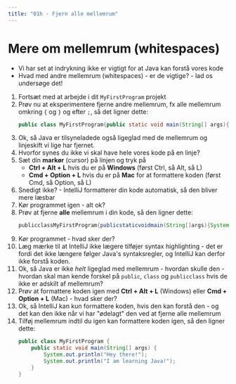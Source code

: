 ```yaml
---
title: "01h - Fjern alle mellemrum"
---
```


# Mere om mellemrum (whitespaces)
- Vi har set at indrykning ikke er vigtigt for at Java kan forstå vores kode
- Hvad med andre mellemrum (whitespaces) - er de vigtige? - lad os undersøge det!

1. Fortsæt med at arbejde i dit `MyFirstProgram` projekt
2. Prøv nu at eksperimentere fjerne andre mellemrum, fx alle mellemrum omkring `{` og `}` og efter `;`, så det ligner dette:
    ```java
    public class MyFirstProgram{public static void main(String[] args){System.out.println("Hey there!");...}}
    ```
3. Ok, så Java er tilsyneladede også ligeglad med de mellemrum og linjeskift vi lige har fjernet.
4. Hvorfor synes du ikke vi skal have hele vores kode på en linje?
5. Sæt din **markør** (cursor) på linjen og tryk på 
    - **Ctrl + Alt + L** hvis du er på **Windows** (først Ctrl, så Alt, så L)
    - **Cmd + Option + L** hvis du er på **Mac** for at formattere koden (først Cmd, så Option, så L)
6. Snedigt ikke? - IntelliJ formatterer din kode automatisk, så den bliver mere læsbar
7. Kør programmet igen - alt ok?
8. Prøv at fjerne **alle** mellemrum i din kode, så den ligner dette:
    ```java
    publicclassMyFirstProgram{publicstaticvoidmain(String[]args){System.out.println("Heythere!");System.out.println("IamlearningJava!");}}
    ```
8. Kør programmet - hvad sker der? 
9. Læg mærke til at IntelliJ ikke lægere tilføjer syntax highlighting - det er fordi det ikke længere følger Java's syntaksregler,  og IntelliJ kan derfor ikke forstå koden.
10. Ok, så Java er ikke _helt_ ligeglad med mellemrum - hvordan skulle den - hvordan skal man kende forskel på `public`, `class` og `publicclass` hvis de ikke er adskilt af mellemrum?
11. Prøv at formattere koden igen med **Ctrl + Alt + L** (Windows) eller **Cmd + Option + L** (Mac) - hvad sker der?
12. Ok, så IntelliJ kan kun formattere koden, hvis den kan forstå den - og det kan den ikke når vi har "ødelagt" den ved at fjerne alle mellemrum
13. Tilføj mellemrum indtil du igen kan formattere koden igen, så den ligner dette:
    ```java
    public class MyFirstProgram {
        public static void main(String[] args) {
            System.out.println("Hey there!");
            System.out.println("I am learning Java!");
        }
    }
    ```